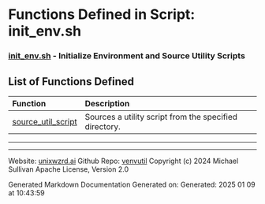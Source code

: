 # Functions Defined in Script: init_env.sh

### [init_env.sh](/docs/shdoc/bin/shinclude/scripts/init_env.sh.md) - Initialize Environment and Source Utility Scripts

## List of Functions Defined

| Function | Description |
|:--|:--|
| [source_util_script](functions/source_util_script.md) | Sources a utility script from the specified directory. |

---

---

Website: [unixwzrd.ai](https://unixwzrd.ai)
Github Repo: [venvutil](https://github.com/unixwzrd/venvutil)
Copyright (c) 2024 Michael Sullivan
Apache License, Version 2.0

Generated Markdown Documentation
Generated on: Generated: 2025 01 09 at 10:43:59

